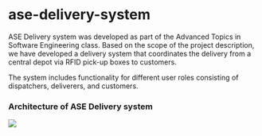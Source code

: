 # ase-delivery-system

ASE Delivery system was developed as part of the Advanced Topics in Software Engineering class. 
Based on the scope of the project description, we have developed a delivery system that coordinates 
the delivery from a central depot via RFID pick-up boxes to customers. 

The system includes functionality for different user roles consisting of dispatchers, deliverers, and customers.

### Architecture of ASE Delivery system 


![](../../Downloads/ase-arch.png)